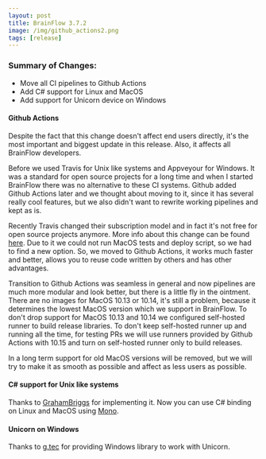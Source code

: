 ```yaml
---
layout: post
title: BrainFlow 3.7.2
image: /img/github_actions2.png
tags: [release]
---
```


### Summary of Changes:

* Move all CI pipelines to Github Actions
* Add C# support for Linux and MacOS 
* Add support for Unicorn device on Windows

#### Github Actions

Despite the fact that this change doesn't affect end users directly, it's the most important and biggest update in this release. Also, it affects all BrainFlow developers.

Before we used Travis for Unix like systems and Appveyour for Windows. It was a standard for open source projects for a long time and when I started BrainFlow there was no alternative to these CI systems. Github added Github Actions later and we thought about moving to it, since it has several really cool features, but we also didn't want to rewrite working pipelines and kept as is.

Recently Travis changed their subscription model and in fact it's not free for open source projects anymore. More info about this change can be found [here](https://blog.travis-ci.com/2020-11-02-travis-ci-new-billing). Due to it we could not run MacOS tests and deploy script, so we had to find a new option. So, we moved to Github Actions, it works much faster and better, allows you to reuse code written by others and has other advantages.

Transition to Github Actions was seamless in general and now pipelines are much more modular and look better, but there is a little fly in the ointment. There are no images for MacOS 10.13 or 10.14, it's still a problem, because it determines the lowest MacOS version which we support in BrainFlow. To don't drop support for MacOS 10.13 and 10.14 we configured self-hosted runner to build release libraries. To don't keep self-hosted runner up and running all the time, for testing PRs we will use runners provided by Github Actions with 10.15 and turn on self-hosted runner only to build releases.

In a long term support for old MacOS versions will be removed, but we will try to make it as smooth as possible and affect as less users as possible.

#### C# support for Unix like systems

Thanks to [GrahamBriggs](https://github.com/GrahamBriggs) for implementing it. Now you can use C# binding on Linux and MacOS using [Mono](https://www.monodevelop.com/).

#### Unicorn on Windows

Thanks to [g.tec](https://www.gtec.at/) for providing Windows library to work with Unicorn. 
